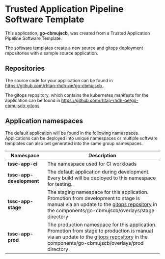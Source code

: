 # Trusted Application Pipeline Software Template

This application, **go-cbmujscb**, was created from a Trusted Application Pipeline Software Template.

The software templates create a new source and gitops deployment repositories with a sample source application. 

## Repositories

The source code for your application can be found in [https://github.com/rhtap-rhdh-qe/go-cbmujscb ](https://github.com/rhtap-rhdh-qe/go-cbmujscb ).
 
The gitops repository, which contains the kubernetes manifests for the application can be found in 
[https://github.com/rhtap-rhdh-qe/go-cbmujscb-gitops ](https://github.com/rhtap-rhdh-qe/go-cbmujscb-gitops ) 

## Application namespaces 

The default application will be found in the following namespaces. Applications can be deployed into unique namespaces or multiple software templates can also bet generated into the same group namespaces.  

|  Namespace   |  Description   |  
| -------- | -------- |
| **tssc-app-ci** | The namespace used for CI workloads |
| **tssc-app-development** | The default application during development. Every build will be deployed to this namespace for testing. |
| **tssc-app-stage** | The staging namespace for this application. Promotion from development to stage is manual via an update to the [gitops repository](https://github.com/rhtap-rhdh-qe/go-cbmujscb-gitops ) in the components/go-cbmujscb/overlays/stage directory |
| **tssc-app-prod** | The production namespace for this application. Promotion from stage to production is manual via an update to the [gitops repository](https://github.com/rhtap-rhdh-qe/go-cbmujscb-gitops ) in the components/go-cbmujscb/overlays/prod directory |